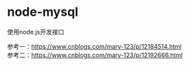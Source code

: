# node-mysql
使用node.js开发接口

参考一：https://www.cnblogs.com/mary-123/p/12184514.html <br/>
参考二：https://www.cnblogs.com/mary-123/p/12192666.html

